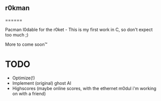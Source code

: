 ## r0kman
======

Pacman l0dable for the r0ket - This is my first work in C, so don't expect too much ;)

More to come soon™

TODO
======
*  Optimize(!)
*  Implement (original) ghost AI
*  Highscores (maybe online scores, with the ethernet m0dul i'm working on with a friend)


